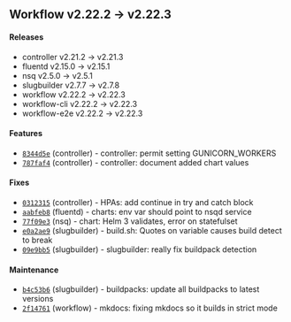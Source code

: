 ## Workflow v2.22.2 -> v2.22.3

#### Releases

- controller v2.21.2 -> v2.21.3
- fluentd v2.15.0 -> v2.15.1
- nsq v2.5.0 -> v2.5.1
- slugbuilder v2.7.7 -> v2.7.8
- workflow v2.22.2 -> v2.22.3
- workflow-cli v2.22.2 -> v2.22.3
- workflow-e2e v2.22.2 -> v2.22.3

#### Features

- [`8344d5e`](https://github.com/teamhephy/controller/commit/8344d5eb3b384fbe83f5cd619ece7a5262caf7a6) (controller) - controller: permit setting GUNICORN_WORKERS
- [`787faf4`](https://github.com/teamhephy/controller/commit/787faf4b689f367ca1ba6b65b6e0dd41470920ce) (controller) - controller: document added chart values

#### Fixes

- [`0312315`](https://github.com/teamhephy/controller/commit/0312315538d2812615e7b4da8fccdeba77c33687) (controller) - HPAs: add continue in try and catch block
- [`aabfeb8`](https://github.com/teamhephy/fluentd/commit/aabfeb892ecab2abcc38a6fc7b803151506e93ca) (fluentd) - charts: env var should point to nsqd service
- [`77f09e3`](https://github.com/teamhephy/nsq/commit/77f09e365d4f3c43a6c9cba3e240746e4e794c3f) (nsq) - chart: Helm 3 validates, error on statefulset
- [`e0a2ae9`](https://github.com/teamhephy/slugbuilder/commit/e0a2ae983a7b7735312236dd8a404fc80ac16cb8) (slugbuilder) - build.sh: Quotes on variable causes build detect to break
- [`09e9bb5`](https://github.com/teamhephy/slugbuilder/commit/09e9bb55b4018aacb48932323f9bd3de0f702120) (slugbuilder) - slugbuilder: really fix buildpack detection

#### Maintenance

- [`b4c53b6`](https://github.com/teamhephy/slugbuilder/commit/b4c53b655c9cd712471995967791dc9b0df5b647) (slugbuilder) - buildpacks: update all buildpacks to latest versions
- [`2f14761`](https://github.com/teamhephy/workflow/commit/2f14761f927561e239fa1503cbdda26e493b32ba) (workflow) - mkdocs: fixing mkdocs so it builds in strict mode
